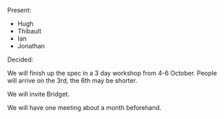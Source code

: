 Present:

- Hugh
- Thibault
- Ian
- Jonathan

Decided:

We will finish up the spec in a 3 day workshop from 4-6 October.  People will arrive on the 3rd, the 6th may be shorter. 

We will invite Bridget.

We will have one meeting about a month beforehand.
